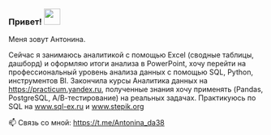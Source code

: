 ### Привет! <img src="https://github.com/blackcater/blackcater/raw/main/images/Hi.gif" height="32"/></h1>
 
 Меня зовут Антонина.

Сейчас я занимаюсь аналитикой с помощью Excel (сводные таблицы, дашборд) и оформляю итоги анализа в PowerPoint, хочу перейти на профессиональный уровень анализа данных с помощью SQL, Python, инструментов BI.
Закончила курсы Аналитика данных на https://practicum.yandex.ru, полученные знания хочу применять (Pandas, PostgreSQL, А/В-тестирование) на реальных задачах. 
Практикуюсь по SQL на www.sql-ex.ru и www.stepik.org

<!--
**toshka737/toshka737** is a ✨ _special_ ✨ repository because its `README.md` (this file) appears on your GitHub profile.

Here are some ideas to get you started:

- 🔭 I’m currently working on ...
- 🌱 I’m currently learning ...
- 👯 I’m looking to collaborate on ...
- 🤔 I’m looking for help with ...
- 💬 Ask me about ...

- 😄 Pronouns: ...
- ⚡ Fun fact: ...
-->

📫 Связь со мной: https://t.me/Antonina_da38
